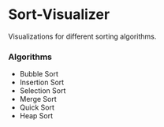 # Sort-Visualizer
Visualizations for different sorting algorithms.

### Algorithms
- Bubble Sort
- Insertion Sort
- Selection Sort
- Merge Sort
- Quick Sort
- Heap Sort
